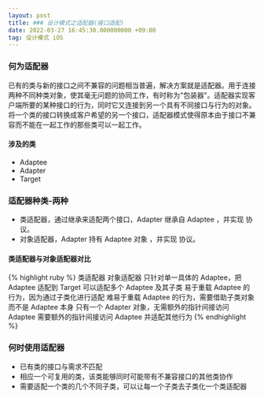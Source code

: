 ```yaml
---
layout: post
title: ### 设计模式之适配器(接口适配)
date: 2022-03-27 16:45:30.000000000 +09:00
tag: 设计模式 iOS
---
```


### 何为适配器
已有的类与新的接口之间不兼容的问题相当普遍，解决方案就是适配器。用于连接两种不同种类对象，使其毫无问题的协同工作，有时称为"包装器"。适配器实现客户端所要的某种接口的行为，同时它又连接到另一个具有不同接口与行为的对象。
将一个类的接口转换成客户希望的另一个接口，适配器模式使得原本由于接口不兼容而不能在一起工作的那些类可以一起工作。

#### 涉及的类
* Adaptee
* Adapter
* Target

### 适配器种类-两种
* 类适配器，通过继承来适配两个接口，Adapter 继承自 Adaptee ，并实现 <Target> 协议。
* 对象适配器，Adapter 持有 Adaptee 对象 ，并实现 <Target> 协议。

#### 类适配器与对象适配器对比

{% highlight ruby %}
类适配器                                            对象适配器
只针对单一具体的 Adaptee，把 Adaptee 适配到 Target     可以适配多个 Adaptee 及其子类
易于重载 Adaptee 的行为，因为通过子类化进行适配          难易于重载 Adaptee 的行为，需要借助子类对象而不是 Adaptee 本身
只有一个 Adapter 对象，无需额外的指针间接访问 Adaptee    需要额外的指针间接访问 Adaptee 并适配其他行为
{% endhighlight %}

### 何时使用适配器
* 已有类的接口与需求不匹配
* 相应一个可复用的类，该类能够同时可能带有不兼容接口的其他类协作
* 需要适配一个类的几个不同子类，可以让每一个子类去子类化一个类适配器
